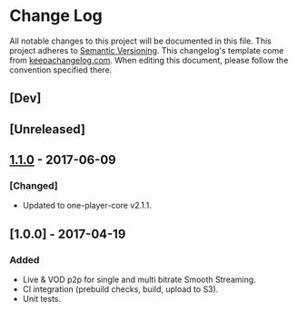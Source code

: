 # Change Log
All notable changes to this project will be documented in this file.
This project adheres to [Semantic Versioning](http://semver.org/).
This changelog's template come from [keepachangelog.com](http://keepachangelog.com/). When editing this document, please follow the convention specified there.

## [Dev]

## [Unreleased]
## [1.1.0] - 2017-06-09
### [Changed]
- Updated to one-player-core v2.1.1.

## [1.0.0] - 2017-04-19
### Added
- Live & VOD p2p for single and multi bitrate Smooth Streaming.
- CI integration (prebuild checks, build, upload to S3).
- Unit tests.

[1.0.1]: https://github.com/streamroot/canalplus-p2p-wrapper/compare/v1.0.0...v1.0.1
[1.0.2]: https://github.com/streamroot/canalplus-p2p-wrapper/compare/v1.0.0...v1.0.2
[1.0.3]: https://github.com/streamroot/canalplus-p2p-wrapper/compare/v1.0.0...v1.0.3
[1.0.4]: https://github.com/streamroot/canalplus-p2p-wrapper/compare/v1.0.0...v1.0.4
[1.1.0]: https://github.com/streamroot/canalplus-p2p-wrapper/compare/v1.0.0...v1.1.0
[1.1.1]: https://github.com/streamroot/canalplus-p2p-wrapper/compare/v1.1.0...v1.1.1
[1.1.2]: https://github.com/streamroot/canalplus-p2p-wrapper/compare/v1.1.0...v1.1.2
[1.1.3]: https://github.com/streamroot/canalplus-p2p-wrapper/compare/v1.1.0...v1.1.3
[1.1.4]: https://github.com/streamroot/canalplus-p2p-wrapper/compare/v1.1.0...v1.1.4
[1.1.5]: https://github.com/streamroot/canalplus-p2p-wrapper/compare/v1.1.0...v1.1.5
[1.1.6]: https://github.com/streamroot/canalplus-p2p-wrapper/compare/v1.1.0...v1.1.6
